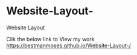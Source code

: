 # Website-Layout-
Website Layout 

Clik the below link to View my work 
 https://bestmanmoses.github.io/Website-Layout-/
